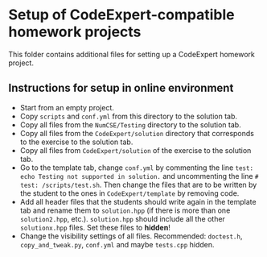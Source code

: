 # Setup of CodeExpert-compatible homework projects

This folder contains additional files for setting up a CodeExpert homework project.


## Instructions for setup in online environment
- Start from an empty project.
- Copy `scripts` and `conf.yml` from this directory to the solution tab.
- Copy all files from the `NumCSE/Testing` directory to the solution tab.
- Copy all files from the `CodeExpert/solution` directory that corresponds to the exercise to the solution tab.
- Copy all files from `CodeExpert/solution` of the exercise to the solution tab.
- Go to the template tab, change `conf.yml` by commenting the line `test: echo Testing not supported in solution.` and uncommenting the line `# test: /scripts/test.sh`. Then change the files that are to be written by the student to the ones in `CodeExpert/template` by removing code.
- Add all header files that the students should write again in the template tab and rename them to `solution.hpp` (if there is more than one `solution2.hpp`, etc.). `solution.hpp` should include all the other `solutionx.hpp` files. Set these files to **hidden**! 
- Change the visibility settings of all files. Recommended: `doctest.h`, `copy_and_tweak.py`, `conf.yml` and maybe `tests.cpp` hidden.

